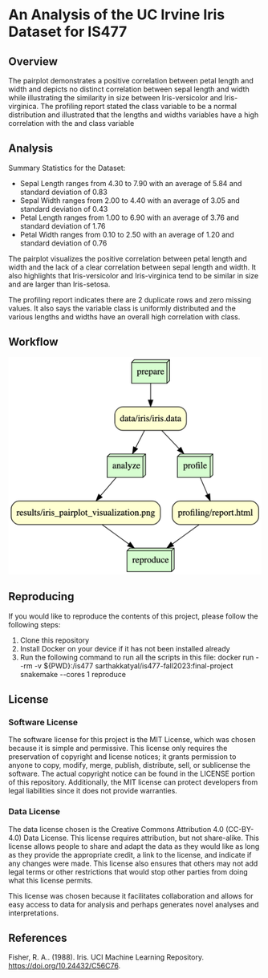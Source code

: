# An Analysis of the UC Irvine Iris Dataset for IS477
## Overview
The pairplot demonstrates a positive correlation between petal length and width and depicts no distinct correlation between sepal length and width while illustrating the similarity in size between Iris-versicolor and Iris-virginica. The profiling report stated the class variable to be a normal distribution and illustrated that the lengths and widths variables have a high correlation with the and class variable

## Analysis
Summary Statistics for the Dataset: 
- Sepal Length ranges from 4.30 to 7.90 with an average of 5.84 and standard deviation of 0.83
- Sepal Width ranges from 2.00 to 4.40 with an average of 3.05 and standard deviation of 0.43
- Petal Length ranges from 1.00 to 6.90 with an average of 3.76 and standard deviation of 1.76
- Petal Width ranges from 0.10 to 2.50 with an average of 1.20 and standard deviation of 0.76

The pairplot visualizes the positive correlation between petal length and width and the lack of a clear correlation between sepal length and width. It also highlights that Iris-versicolor and Iris-virginica tend to be similar in size and are larger than Iris-setosa.

The profiling report indicates there are 2 duplicate rows and zero missing values. It also says the variable class is uniformly distributed and the various lengths and widths have an overall high correlation with class.

## Workflow
![Workflow Visualization](workflow_visualization_graph.png)

## Reproducing
If you would like to reproduce the contents of this project, please follow the following steps:
1. Clone this repository
2. Install Docker on your device if it has not been installed already
3. Run the following command to run all the scripts in this file:
docker run --rm -v ${PWD}:/is477 sarthakkatyal/is477-fall2023:final-project snakemake --cores 1 reproduce

## License
### Software License
The software license for this project is the MIT License, which was chosen because it is simple and permissive. This license only requires the preservation of copyright and license notices; it grants permission to anyone to copy, modify, merge, publish, distribute, sell, or sublicense the software. The actual copyright notice can be found in the LICENSE portion of this repository. Additionally, the MIT license can protect developers from legal liabilities since it does not provide warranties.

### Data License
The data license chosen is the Creative Commons Attribution 4.0 (CC-BY-4.0) Data License. This license requires attribution, but not share-alike. This license allows people to share and adapt the data as they would like as long as they provide the appropriate credit, a link to the license, and indicate if any changes were made. This license also ensures that others may not add legal terms or other restrictions that would stop other parties from doing what this license permits. 

This license was chosen because it facilitates collaboration and allows for easy access to data for analysis and perhaps generates novel analyses and interpretations.

## References
Fisher, R. A.. (1988). Iris. UCI Machine Learning Repository. https://doi.org/10.24432/C56C76.